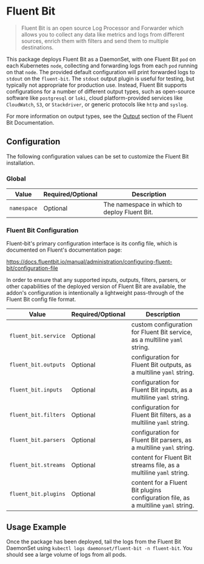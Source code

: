 # Fluent Bit

> Fluent Bit is an open source Log Processor and Forwarder which allows you to collect any data like metrics and logs from different sources, enrich them with filters and send them to multiple destinations.

This package deploys Fluent Bit as a DaemonSet, with one Fluent Bit `pod` on each Kubernetes `node`, collecting and forwarding logs from each `pod` running on that `node`.
The provided default configuration will print forwarded logs to `stdout` on the `fluent-bit`.
The `stdout` output plugin is useful for testing, but typically not appropriate for production use.
Instead, Fluent Bit supports configurations for a number of different output types, such as open-source software like `postgresql` or `loki`, cloud platform-provided services like `CloudWatch`, `S3`, or `Stackdriver`, or generic protocols like `http` and `syslog`.

For more information on output types, see the [Output](https://docs.fluentbit.io/manual/pipeline/outputs) section of the Fluent Bit Documentation.

## Configuration

The following configuration values can be set to customize the Fluent Bit installation.

### Global

| Value | Required/Optional | Description |
|-------|-------------------|-------------|
| `namespace` | Optional | The namespace in which to deploy Fluent Bit. |

### Fluent Bit Configuration

Fluent-bit's primary configuration interface is its config file, which is documented on Fluent's documentation page:

https://docs.fluentbit.io/manual/administration/configuring-fluent-bit/configuration-file

In order to ensure that any supported inputs, outputs, filters, parsers, or other capabilities of the deployed version
of Fluent Bit are available, the addon's configuration is intentionally a lightweight pass-through of the Fluent Bit config file format.

| Value | Required/Optional | Description |
|-------|-------------------|-------------|
|`fluent_bit.service`|Optional|custom configuration for Fluent Bit service, as a multiline `yaml` string.|
|`fluent_bit.outputs`|Optional|configuration for Fluent Bit outputs, as a multiline `yaml` string.|
|`fluent_bit.inputs`|Optional|configuration for Fluent Bit inputs, as a multiline `yaml` string.|
|`fluent_bit.filters`|Optional|configuration for Fluent Bit filters, as a multiline `yaml` string.|
|`fluent_bit.parsers`|Optional|configuration for Fluent Bit parsers, as a multiline `yaml` string.|
|`fluent_bit.streams`|Optional|content for Fluent Bit streams file, as a multiline `yaml` string.|
|`fluent_bit.plugins`|Optional|content for a Fluent Bit plugins configuration file, as a multiline `yaml` string.|

## Usage Example

Once the package has been deployed, tail the logs from the Fluent Bit DaemonSet using `kubectl logs daemonset/fluent-bit -n fluent-bit`. You should see a large volume of logs from all pods.
